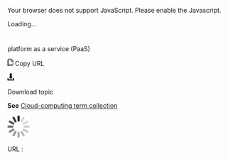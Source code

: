 Your browser does not support JavaScript. Please enable the Javascript.

Loading...

# 

platform as a service (PaaS)

![Copy URL](platform-as-a-service_files/Copy.png)
Copy URL

![Download](platform-as-a-service_files/Download.png)

Download topic

**See** [Cloud-computing term collection](https://worldready.cloudapp.net/Styleguide/Read?id=2700&topicid=28841)

![In progress](platform-as-a-service_files/activity-large.gif)

URL :
